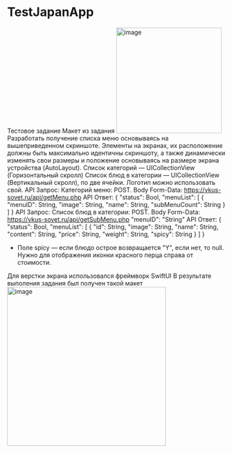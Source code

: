 # TestJapanApp
Тестовое задание
Макет из задания
<img width="243" alt="image" src="https://github.com/A4RE/TestJapanApp/assets/64658088/0fd02271-78cb-45ea-af74-78a2c32e6a45">
Разработать получение списка меню основываясь на вышеприведенном скриншоте. Элементы на экранах, их расположение должны быть максимально идентичны скриншоту, а также динамически изменять свои размеры и положение основываясь на размере экрана устройства (AutoLayout).
Список категорий — UICollectionView (Горизонтальный скролл)
Список блюд в категории — UICollectionView (Вертикальный скролл), по две ячейки.
Логотип можно использовать свой.
API Запрос:
Категорий меню:
POST. Body Form-Data: https://vkus-sovet.ru/api/getMenu.php
API Ответ:
{
"status": Bool,
"menuList": [
{
"menuID": String, "image": String,
"name": String, "subMenuCount": String
} ]
}
API Запрос:
Список блюд в категории:
POST. Body Form-Data: https://vkus-sovet.ru/api/getSubMenu.php
"menuID": "String" API Ответ:
{
"status": Bool,
"menuList": [
{
"id": String, "image": String, "name": String, "content": String, "price": String, "weight": String, "spicy": String
} ]
}
* Поле spicy — если блюдо острое возвращается "Y", если нет, то null. Нужно для отображения иконки красного перца справа от стоимости.

Для верстки экрана использовался фреймворк SwiftUI
В результате выполения задания был получен такой макет
<img width="366" alt="image" src="https://github.com/A4RE/TestJapanApp/assets/64658088/4044d1fb-02fc-49ef-93ea-b2252bc699b8">
